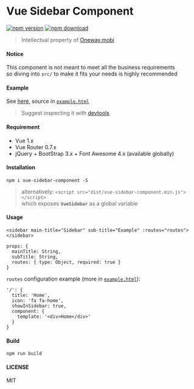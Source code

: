 # Vue Sidebar Component

[![npm version][npm-v-img]][npm-url]
[![npm download][npm-dl-img]][npm-url]

> Intellectual property of [Oneway.mobi](http://www.oneway.mobi/)

#### Notice
This component is not meant to meet all the business requirements  
so diving into `src/` to make it fits your needs is highly recommended

#### Example
See [here](https://onewaytech.github.io/vue-sidebar-component/example.html), source in [`example.html`](./example.html)
> Suggest inspecting it with [devtools](https://github.com/vuejs/vue-devtools)

#### Requirement
* Vue 1.x
* Vue Router 0.7.x
* jQuery + BootStrap 3.x + Font Awesome 4.x (available globally)

#### Installation
`npm i vue-sidebar-component -S`

> alternatively: `<script src="dist/vue-sidebar-component.min.js"></script>`  
> which exposes **`VueSidebar`** as a global variable

#### Usage

```
<sidebar main-title="Sidebar" sub-title="Example" :routes="routes"></sidebar>

props: {
  mainTitle: String,
  subTitle: String,
  routes: { type: Object, required: true }
}
```

`routes` configuration example (more in [`example.html`](./example.html)):

```
'/': {
  title: 'Home',
  icon: 'fa fa-home',
  showInSidebar: true,
  component: {
    template: '<div>Home</div>'
  }
}
```

#### Build

`npm run build`

#### LICENSE

MIT

[npm-url]: https://www.npmjs.com/package/vue-sidebar-component
[npm-v-img]: http://img.shields.io/npm/v/vue-sidebar-component.svg
[npm-dl-img]: http://img.shields.io/npm/dm/vue-sidebar-component.svg
